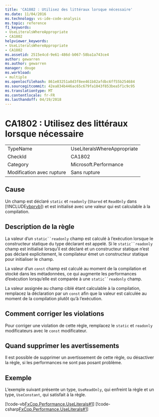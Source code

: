```yaml
---
title: 'CA1802 : Utilisez des littéraux lorsque nécessaire'
ms.date: 11/04/2016
ms.technology: vs-ide-code-analysis
ms.topic: reference
f1_keywords:
- UseLiteralsWhereAppropriate
- CA1802
helpviewer_keywords:
- UseLiteralsWhereAppropriate
- CA1802
ms.assetid: 2515e4cd-9e61-486d-b067-58ba1a743ce4
author: gewarren
ms.author: gewarren
manager: douge
ms.workload:
- multiple
ms.openlocfilehash: 861e03251a8d3f8ee461b82afdbc6ff55b254684
ms.sourcegitcommit: 42ea834b446ac65c679fa1043f853bea5f1c9c95
ms.translationtype: MT
ms.contentlocale: fr-FR
ms.lasthandoff: 04/19/2018
---
```

# <a name="ca1802-use-literals-where-appropriate"></a>CA1802 : Utilisez des littéraux lorsque nécessaire
|||
|-|-|
|TypeName|UseLiteralsWhereAppropriate|
|CheckId|CA1802|
|Category|Microsoft.Performance|
|Modification avec rupture|Sans rupture|

## <a name="cause"></a>Cause
 Un champ est déclaré `static` et `readonly` (`Shared` et `ReadOnly` dans [!INCLUDE[vbprvb](../code-quality/includes/vbprvb_md.md)]) et est initialisé avec une valeur qui est calculable à la compilation.

## <a name="rule-description"></a>Description de la règle
 La valeur d’un `static``readonly` champ est calculé à l’exécution lorsque le constructeur statique du type déclarant est appelé. Si le `static``readonly` champ est initialisé lorsqu’il est déclaré et un constructeur statique n’est pas déclaré explicitement, le compilateur émet un constructeur statique pour initialiser le champ.

 La valeur d’un `const` champ est calculé au moment de la compilation et stocké dans les métadonnées, ce qui augmente les performances d’exécution lorsqu’elle est comparée à une `static``readonly` champ.

 La valeur assignée au champ ciblé étant calculable à la compilation, remplacez la déclaration par un `const` afin que la valeur est calculée au moment de la compilation plutôt qu’à l’exécution.

## <a name="how-to-fix-violations"></a>Comment corriger les violations
 Pour corriger une violation de cette règle, remplacez le `static` et `readonly` modificateurs avec le `const` modificateur.

## <a name="when-to-suppress-warnings"></a>Quand supprimer les avertissements
 Il est possible de supprimer un avertissement de cette règle, ou désactiver la règle, si les performances ne sont pas posant problème.

## <a name="example"></a>Exemple
 L’exemple suivant présente un type, `UseReadOnly`, qui enfreint la règle et un type, `UseConstant`, qui satisfait à la règle.

 [!code-vb[FxCop.Performance.UseLiterals#1](../code-quality/codesnippet/VisualBasic/ca1802-use-literals-where-appropriate_1.vb)]
 [!code-csharp[FxCop.Performance.UseLiterals#1](../code-quality/codesnippet/CSharp/ca1802-use-literals-where-appropriate_1.cs)]